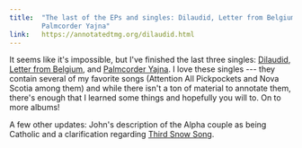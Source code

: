 ```yaml
---
title:  "The last of the EPs and singles: Dilaudid, Letter from Belgium, and
        Palmcorder Yajna"
link:   https://annotatedtmg.org/dilaudid.html
---
```


It seems like it's impossible, but I've finished the last three singles:
[Dilaudid](https://annotatedtmg.org/dilaudid.html), [Letter from
Belgium](https://annotatedtmg.org/belgium.html), and [Palmcorder
Yajna](https://annotatedtmg.org/yajna.html). I love these singles ---
they contain several of my favorite songs (Attention All Pickpockets and
Nova Scotia among them) and while there isn't a ton of material to
annotate them, there's enough that I learned some things and hopefully you
will to. On to more albums!

A few other updates: John's description of the Alpha couple as being
Catholic and a clarification regarding [Third Snow
Song](https://annotatedtmg.org/philyra.html#third).
